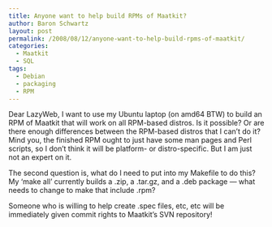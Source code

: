 ```yaml
---
title: Anyone want to help build RPMs of Maatkit?
author: Baron Schwartz
layout: post
permalink: /2008/08/12/anyone-want-to-help-build-rpms-of-maatkit/
categories:
  - Maatkit
  - SQL
tags:
  - Debian
  - packaging
  - RPM
---
```

Dear LazyWeb, I want to use my Ubuntu laptop (on amd64 BTW) to build an RPM of Maatkit that will work on all RPM-based distros. Is it possible? Or are there enough differences between the RPM-based distros that I can&#8217;t do it? Mind you, the finished RPM ought to just have some man pages and Perl scripts, so I don&#8217;t think it will be platform- or distro-specific. But I am just not an expert on it.

The second question is, what do I need to put into my Makefile to do this? My &#8216;make all&#8217; currently builds a .zip, a .tar.gz, and a .deb package &#8212; what needs to change to make that include .rpm?

Someone who is willing to help create .spec files, etc, etc will be immediately given commit rights to Maatkit&#8217;s SVN repository!